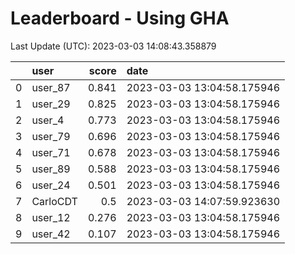 # Leaderboard - Using GHA

Last Update (UTC): 2023-03-03 14:08:43.358879

|    | user     |   score | date                       |
|---:|:---------|--------:|:---------------------------|
|  0 | user_87  |   0.841 | 2023-03-03 13:04:58.175946 |
|  1 | user_29  |   0.825 | 2023-03-03 13:04:58.175946 |
|  2 | user_4   |   0.773 | 2023-03-03 13:04:58.175946 |
|  3 | user_79  |   0.696 | 2023-03-03 13:04:58.175946 |
|  4 | user_71  |   0.678 | 2023-03-03 13:04:58.175946 |
|  5 | user_89  |   0.588 | 2023-03-03 13:04:58.175946 |
|  6 | user_24  |   0.501 | 2023-03-03 13:04:58.175946 |
|  7 | CarloCDT |   0.5   | 2023-03-03 14:07:59.923630 |
|  8 | user_12  |   0.276 | 2023-03-03 13:04:58.175946 |
|  9 | user_42  |   0.107 | 2023-03-03 13:04:58.175946 |
